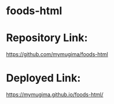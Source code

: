 # foods-html

# Repository Link:
https://github.com/mymugima/foods-html

# Deployed Link:
https://mymugima.github.io/foods-html/

